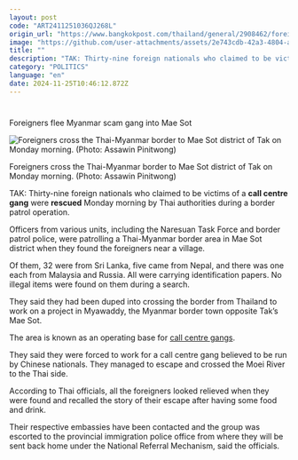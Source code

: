 ```yaml
---
layout: post
code: "ART2411251036QJ268L"
origin_url: "https://www.bangkokpost.com/thailand/general/2908462/foreigners-flee-scam-gang"
image: "https://github.com/user-attachments/assets/2e743cdb-42a3-4804-a789-214382cbcff9"
title: ""
description: "TAK: Thirty-nine foreign nationals who claimed to be victims of a call centre gang were rescued Monday morning by Thai authorities during a border patrol operation."
category: "POLITICS"
language: "en"
date: 2024-11-25T10:46:12.872Z
---
```


# 

Foreigners flee Myanmar scam gang into Mae Sot

![Foreigners cross the Thai-Myanmar border to Mae Sot district of Tak on Monday morning. (Photo: Assawin Pinitwong)](https://github.com/user-attachments/assets/f45ee322-5b20-4125-882d-ac8ac79d97de)

Foreigners cross the Thai-Myanmar border to Mae Sot district of Tak on Monday morning. (Photo: Assawin Pinitwong)

TAK: Thirty-nine foreign nationals who claimed to be victims of a **call centre gang** were **rescued** Monday morning by Thai authorities during a border patrol operation.

Officers from various units, including the Naresuan Task Force and border patrol police, were patrolling a Thai-Myanmar border area in Mae Sot district when they found the foreigners near a village.

Of them, 32 were from Sri Lanka, five came from Nepal, and there was one each from Malaysia and Russia. All were carrying identification papers. No illegal items were found on them during a search.

They said they had been duped into crossing the border from Thailand to work on a project in Myawaddy, the Myanmar border town opposite Tak’s Mae Sot. 

The area is known as an operating base for [call centre gangs](https://bit.ly/3vtKCEz).

They said they were forced to work for a call centre gang believed to be run by Chinese nationals. They managed to escape and crossed the Moei River to the Thai side.

According to Thai officials, all the foreigners looked relieved when they were found and recalled the story of their escape after having some food and drink.

Their respective embassies have been contacted and the group was escorted to the provincial immigration police office from where they will be sent back home under the National Referral Mechanism, said the officials.